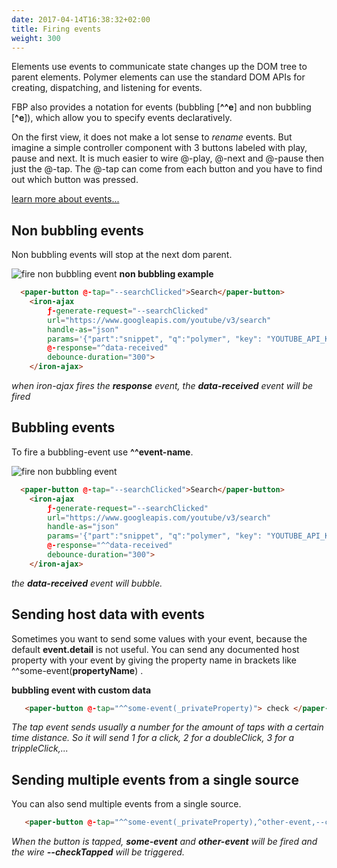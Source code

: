 ```yaml
---
date: 2017-04-14T16:38:32+02:00
title: Firing events
weight: 300
---
```

Elements use events to communicate state changes up the DOM tree to parent elements. 
Polymer elements can use the standard DOM APIs for creating, dispatching, and listening for events.

FBP also provides a notation for events (bubbling [**^^e**] and non bubbling [**^e**]), which allow you to specify events  declaratively.

On the first view, it does not make a lot sense to *rename* events. But imagine a simple controller component with 3 buttons labeled with play, pause and next. It is much easier to wire @-play, @-next and @-pause then just the @-tap. The @-tap can come from each button and you have to find out which button was pressed.   

[learn more about events...](https://www.polymer-project.org/2.0/docs/devguide/events)

## Non bubbling events
Non bubbling events will stop at the next dom parent.

![fire non bubbling event](/images/nonBubbling.png)
**non bubbling example**
```html
  <paper-button @-tap="--searchClicked">Search</paper-button>
    <iron-ajax
        ƒ-generate-request="--searchClicked"
        url="https://www.googleapis.com/youtube/v3/search"
        handle-as="json"
        params='{"part":"snippet", "q":"polymer", "key": "YOUTUBE_API_KEY", "type": "video"}'
        @-response="^data-received"
        debounce-duration="300">            
    </iron-ajax>
```
*when iron-ajax fires the* ***response*** *event, the* ***data-received*** *event will be fired*

    
    
## Bubbling events
To fire a bubbling-event use **^^event-name**.

![fire non bubbling event](/images/bubblingEvent.png)
```html
  <paper-button @-tap="--searchClicked">Search</paper-button>
    <iron-ajax
        ƒ-generate-request="--searchClicked"
        url="https://www.googleapis.com/youtube/v3/search"
        handle-as="json"
        params='{"part":"snippet", "q":"polymer", "key": "YOUTUBE_API_KEY", "type": "video"}'
        @-response="^^data-received"
        debounce-duration="300">            
    </iron-ajax>
```
*the* ***data-received*** *event will bubble.* 

## Sending host data with events
Sometimes you want to send some values with your event, because the default **event.detail** is not useful. You can send any documented host property with your event by giving the property name in brackets like  ^^some-event(**propertyName**) .

**bubbling event with custom data**
```html 
   <paper-button @-tap="^^some-event(_privateProperty)"> check </paper-button> 
```
*The tap event sends usually a number for the amount of taps with a certain time distance. So it will send 1 for a click, 2 for a doubleClick, 3 for a trippleClick,...*


## Sending multiple events from a single source
You can also send multiple events from a single source. 
```html 
   <paper-button @-tap="^^some-event(_privateProperty),^other-event,--chekTapped"> check </paper-button> 
```
*When the button is tapped,* ***some-event*** *and* ***other-event*** *will be fired and the wire* ***--checkTapped*** *will be triggered.* 
